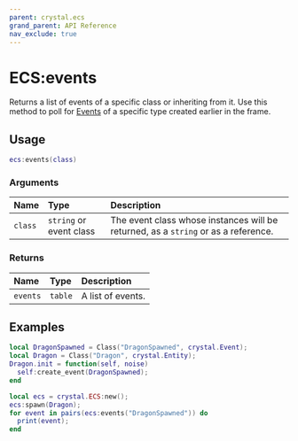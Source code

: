 ```yaml
---
parent: crystal.ecs
grand_parent: API Reference
nav_exclude: true
---
```


# ECS:events

Returns a list of events of a specific class or inheriting from it. Use this method to poll for [Events](event) of a specific type created earlier in the frame.

## Usage

```lua
ecs:events(class)
```

### Arguments

| Name    | Type                    | Description                                                                        |
| :------ | :---------------------- | :--------------------------------------------------------------------------------- |
| `class` | `string` or event class | The event class whose instances will be returned, as a `string` or as a reference. |

### Returns

| Name     | Type    | Description       |
| :------- | :------ | :---------------- |
| `events` | `table` | A list of events. |

## Examples

```lua
local DragonSpawned = Class("DragonSpawned", crystal.Event);
local Dragon = Class("Dragon", crystal.Entity);
Dragon.init = function(self, noise)
  self:create_event(DragonSpawned);
end

local ecs = crystal.ECS:new();
ecs:spawn(Dragon);
for event in pairs(ecs:events("DragonSpawned")) do
  print(event);
end
```
